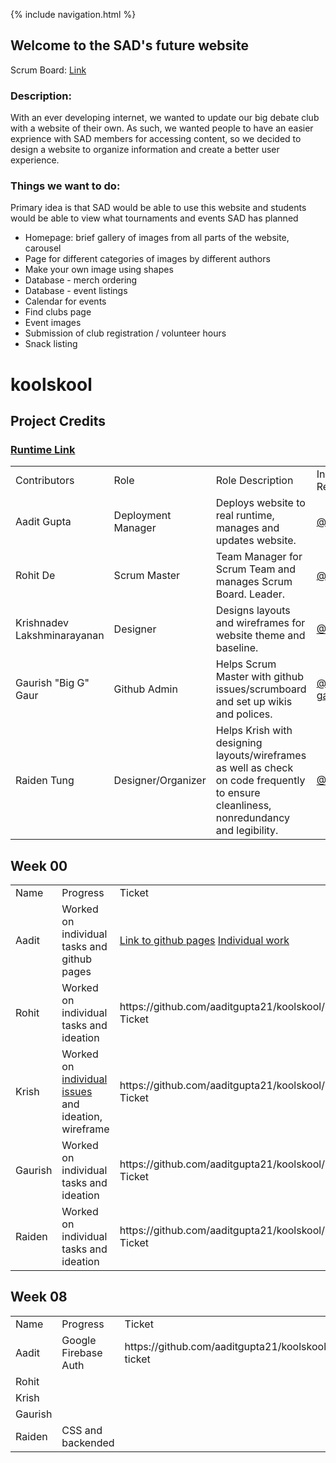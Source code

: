 {% include navigation.html %}

## Welcome to the SAD's future website

Scrum Board: <a href="https://github.com/aaditgupta21/koolskool/projects/1">Link</a>
### Description: 
With an ever developing internet, we wanted to update our big debate club with a website of their own. As such, we wanted people to have an easier exprience with SAD members for accessing content, so we decided to design a website to organize information and create a better user experience. 

### Things we want to do:
Primary idea is that SAD would be able to use this website and students would be able to view what tournaments and events SAD has planned

 - Homepage: brief gallery of images from all parts of the website, carousel
 - Page for different categories of images by different authors
 - Make your own image using shapes
 - Database - merch ordering
 - Database - event listings
 - Calendar for events
 - Find clubs page
 - Event images
 - Submission of club registration / volunteer hours
 - Snack listing

# koolskool


## Project Credits

### [Runtime Link]()

<table>
    <tr>
        <td>Contributors</td>
        <td>Role</td>
        <td>Role Description</td>
        <td>Individual Repos</td>
        <td>GitHub</td>
        <td>Tasks</td>
        <td>Commits</td>
    </tr>
    <tr>
        <td>Aadit Gupta</td>
        <td>Deployment Manager</td>
        <td>Deploys website to real runtime, manages and updates website.</td>
        <td><a href="https://github.com/aaditgupta21">@aaditgupta21</a></td>
        <td><a href="https://github.com/aaditgupta21/csp-notes">Aadit's Repo</a></td>
        <td><a href="https://github.com/aaditgupta21/Fotography/issues/assigned/aaditgupta21">Tasks</a></td>
        <td><a href="https://github.com/aaditgupta21/Fotography/commits/main?author=aaditgupta21">Commits</a></td>
    </tr>
    <tr>
        <td>Rohit De</td>
        <td>Scrum Master</td>
        <td>Team Manager for Scrum Team and manages Scrum Board. Leader.</td>
        <td><a href="https://github.com/rohitd3">@rohitd3</a></td>
        <td><a href="https://github.com/rohitd3/rohit-csp3-algo">Rohit's Repo</a></td>
        <td><a href="https://github.com/aaditgupta21/Fotography/issues/assigned/rohitd3">Tasks</a></td>
        <td><a href="https://github.com/aaditgupta21/Fotography/commits/main?author=rohitd3">Commits</a></td>
    </tr>
    <tr>
        <td>Krishnadev Lakshminarayanan</td>
        <td>Designer</td>
        <td>Designs layouts and wireframes for website theme and baseline.</td>
        <td><a href="https://github.com/KrishnadevL">@KrishnadevL</a></td>
        <td><a href="https://github.com/KrishnadevL/AlgorithmsCS3">Krish's Repo</a></td>
        <td><a href="https://github.com/aaditgupta21/Fotography/issues/assigned/KrishnadevL">Tasks</a></td>
        <td><a href="https://github.com/aaditgupta21/Fotography/commits/main?author=KrishnadevL">Commits</a></td>
    </tr>
     <tr>
        <td>Gaurish "Big G" Gaur</td>
        <td>Github Admin</td>
        <td>Helps Scrum Master with github issues/scrumboard and set up wikis and polices.</td>
        <td><a href="https://github.com/gaurish-gaur">@gaurish-gaur</a></td>
        <td><a href="https://github.com/gaurish-gaur/gaurishgaur-tri3">Gaurish's Repo</a></td>
        <td><a href="https://github.com/aaditgupta21/Fotography/issues/assigned/gaurish-gaur">Tasks</a></td>
        <td><a href="https://github.com/aaditgupta21/Fotography/commits/main?author=gaurish-gaur">Commits</a></td>
    </tr> 
    <tr>
        <td>Raiden Tung</td>
        <td>Designer/Organizer</td>
        <td>Helps Krish with designing layouts/wireframes as well as check on code frequently to ensure cleanliness, nonredundancy and legibility.</td>
        <td><a href="https://github.com/MadCacti">@MadCacti</a></td>
        <td><a href="https://github.com/MadCacti/bipbapbopbepbup">Raiden's Repo</a></td>
        <td><a href="https://github.com/aaditgupta21/Fotography/issues/assigned/MadCacti">Tasks</a></td>
        <td><a href="https://github.com/aaditgupta21/Fotography/commits/main?author=MadCacti">Commits</a></td>
    </tr>
</table>


## Week 00



<table>
    <tr>
        <td>Name</td>
        <td>Progress</td>
        <td>Ticket</td>
    </tr>
    <tr>
        <td>Aadit</td>
        <td>Worked on individual tasks and github pages</td>
        <td><a href="https://aaditgupta21.github.io/koolskool/">Link to github pages</a> 
        <a href="https://aaditgupta21.github.io/csp-notes/">Individual work</a> </td>
    </tr>
    <tr>
        <td>Rohit</td>
        <td>Worked on individual tasks and ideation</td>
        <td>https://github.com/aaditgupta21/koolskool/issues/2 Ticket </td>
    </tr>
    <tr>
        <td>Krish</td>
        <td>Worked on <a href="https://krishnadevl.github.io/AlgorithmsCS3">individual issues</a> and ideation, wireframe</td>
        <td>https://github.com/aaditgupta21/koolskool/issues/2 Ticket</a></td>
    </tr>
    <tr>
        <td>Gaurish</td>
        <td>Worked on individual tasks and ideation</td>
        <td>https://github.com/aaditgupta21/koolskool/issues/2 Ticket</a></td>
    </tr>
    <tr>
        <td>Raiden</td>
        <td>Worked on individual tasks and ideation</td>
        <td>https://github.com/aaditgupta21/koolskool/issues/2 Ticket</td>
    </tr>
</table>

## Week 08



<table>
    <tr>
        <td>Name</td>
        <td>Progress</td>
        <td>Ticket</td>
    </tr>
    <tr>
        <td>Aadit</td>
        <td>Google Firebase Auth</td>
        <td>https://github.com/aaditgupta21/koolskool/issues/14 ticket</td>
    </tr>
    <tr>
        <td>Rohit</td>
        <td></td>
        <td></td>
    </tr>
    <tr>
        <td>Krish</td>
        <td></td>
        <td></td>
    </tr>
    <tr>
        <td>Gaurish</td>
        <td></td>
        <td></td>
    </tr>
    <tr>
        <td>Raiden</td>
        <td>CSS and backended</td>
        <td></td>
    </tr>
</table>
